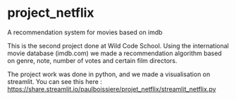 # project_netflix
A recommendation system for movies based on imdb

This is the second project done at Wild Code School.
Using the international movie database (imdb.com) we made a recommendation algorithm based on genre, note, number of votes and certain film directors.

The project work was done in python, and we made a visualisation on streamlit.
You can see this here : https://share.streamlit.io/paulboissiere/projet_netflix/streamlit_netflix.py
